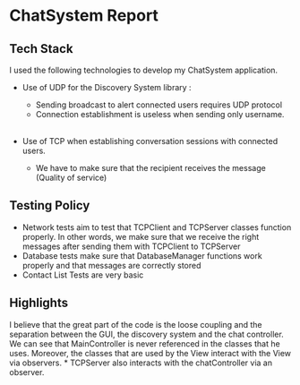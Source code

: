 # ChatSystem Report

## Tech Stack
I used the following technologies to develop my ChatSystem application.
* Use of UDP for the Discovery System library : 
  * Sending broadcast to alert connected users requires UDP protocol
  * Connection establishment is useless when sending only username.
  
  <br>
  
* Use of TCP when establishing conversation sessions with connected users.
  * We have to make sure that the recipient receives the message (Quality of service)

## Testing Policy
* Network tests aim to test that TCPClient and TCPServer classes function properly. In other words, we make sure that
we receive the right messages after sending them with TCPClient to TCPServer
* Database tests make sure that DatabaseManager functions work properly and that messages are correctly stored 
* Contact List Tests are very basic

## Highlights
I believe that the great part of the code is the loose coupling and the separation between the GUI, the discovery system and
the chat controller. 
We can see that MainController is never referenced in the classes that he uses. 
Moreover, the classes that are used by the View interact with the View via observers. *
TCPServer also interacts with the chatController via an observer. 